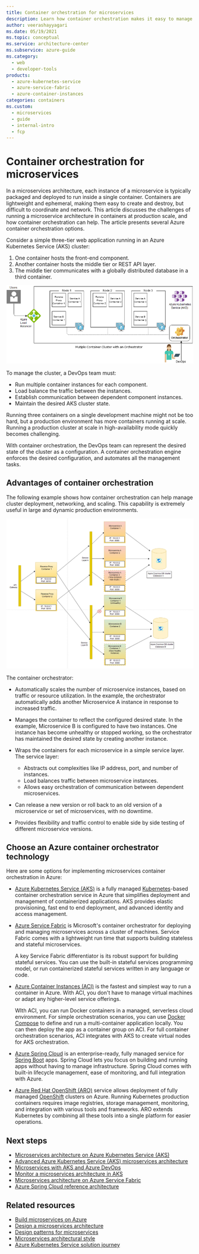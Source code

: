 ```yaml
---
title: Container orchestration for microservices
description: Learn how container orchestration makes it easy to manage complex multi-container microservice deployments, scaling, and cluster health.
author: veerashayyagari
ms.date: 05/19/2021
ms.topic: conceptual
ms.service: architecture-center
ms.subservice: azure-guide
ms.category:
  - web
  - developer-tools
products:
  - azure-kubernetes-service
  - azure-service-fabric
  - azure-container-instances
categories: containers
ms.custom:
  - microservices
  - guide
  - internal-intro
  - fcp
---
```


# Container orchestration for microservices

In a microservices architecture, each instance of a microservice is typically packaged and deployed to run inside a single container. Containers are lightweight and ephemeral, making them easy to create and destroy, but difficult to coordinate and network. This article discusses the challenges of running a microservice architecture in containers at production scale, and how container orchestration can help. The article presents several Azure container orchestration options.

Consider a simple three-tier web application running in an Azure Kubernetes Service (AKS) cluster:

1. One container hosts the front-end component.
2. Another container hosts the middle tier or REST API layer.
3. The middle tier communicates with a globally distributed database in a third container.

![Conceptual diagram of a simple containerized microservices web application.](images/orchestration/multi-container-cluster-with-orchestrator.png)

To manage the cluster, a DevOps team must:

- Run multiple container instances for each component.
- Load balance the traffic between the instances.
- Establish communication between dependent component instances.
- Maintain the desired AKS cluster state.

Running three containers on a single development machine might not be too hard, but a production environment has more containers running at scale. Running a production cluster at scale in high-availability mode quickly becomes challenging.

With container orchestration, the DevOps team can represent the desired state of the cluster as a configuration. A container orchestration engine enforces the desired configuration, and automates all the management tasks.

## Advantages of container orchestration

The following example shows how container orchestration can help manage cluster deployment, networking, and scaling. This capability is extremely useful in large and dynamic production environments.

![Diagram of an example microservices cluster showing container orchestrator scenarios.](images/orchestration/container-orchestrator-example.png)

The container orchestrator:

- Automatically scales the number of microservice instances, based on traffic or resource utilization. In the example, the orchestrator automatically adds another Microservice A instance in response to increased traffic.

- Manages the container to reflect the configured desired state. In the example, Microservice B is configured to have two instances. One instance has become unhealthy or stopped working, so the orchestrator has maintained the desired state by creating another instance.

- Wraps the containers for each microservice in a simple service layer. The service layer:
  
  - Abstracts out complexities like IP address, port, and number of instances.
  - Load balances traffic between microservice instances.
  - Allows easy orchestration of communication between dependent microservices.

- Can release a new version or roll back to an old version of a microservice or set of microservices, with no downtime.

- Provides flexibility and traffic control to enable side by side testing of different microservice versions.

## Choose an Azure container orchestrator technology

Here are some options for implementing microservices container orchestration in Azure:

- [Azure Kubernetes Service (AKS)](https://azure.microsoft.com/services/kubernetes-service/) is a fully managed [Kubernetes](https://kubernetes.io/)-based container orchestration service in Azure that simplifies deployment and management of containerized applications. AKS provides elastic provisioning, fast end to end deployment, and advanced identity and access management.

- [Azure Service Fabric](https://azure.microsoft.com/services/service-fabric/) is Microsoft's container orchestrator for deploying and managing microservices across a cluster of machines. Service Fabric comes with a lightweight run time that supports building stateless and stateful microservices.
  
  A key Service Fabric differentiator is its robust support for building stateful services.  You can use the built-in stateful services programming model, or run containerized stateful services written in any language or code.

- [Azure Container Instances (ACI)](https://azure.microsoft.com/services/container-instances/) is the fastest and simplest way to run a container in Azure. With ACI, you don't have to manage virtual machines or adapt any higher-level service offerings.
  
  WIth ACI, you can run Docker containers in a managed, serverless cloud environment. For simple orchestration scenarios, you can use [Docker Compose](https://docs.docker.com/compose/) to define and run a multi-container application locally. You can then deploy the app as a container group on ACI. For full container orchestration scenarios, ACI integrates with AKS to create virtual nodes for AKS orchestration.

- [Azure Spring Cloud](https://azure.microsoft.com/services/spring-cloud/) is an enterprise-ready, fully managed service for [Spring Boot](https://spring.io/projects/spring-boot) apps. Spring Cloud lets you focus on building and running apps without having to manage infrastructure. Spring Cloud comes with built-in lifecycle management, ease of monitoring, and full integration with Azure.

- [Azure Red Hat OpenShift (ARO)](https://azure.microsoft.com/services/openshift/) service allows deployment of fully managed [OpenShift](https://www.openshift.com/) clusters on Azure. Running Kubernetes production containers requires image registries, storage management, monitoring, and integration with various tools and frameworks. ARO extends Kubernetes by combining all these tools into a single platform for easier operations.

## Next steps

- [Microservices architecture on Azure Kubernetes Service (AKS)](/azure/architecture/reference-architectures/containers/aks-microservices/aks-microservices)
- [Advanced Azure Kubernetes Service (AKS) microservices architecture](/azure/architecture/reference-architectures/containers/aks-microservices/aks-microservices-advanced)
- [Microservices with AKS and Azure DevOps](/azure/architecture/solution-ideas/articles/microservices-with-aks)
- [Monitor a microservices architecture in AKS](../logging-monitoring.md)
- [Microservices architecture on Azure Service Fabric](/azure/architecture/reference-architectures/microservices/service-fabric)
- [Azure Spring Cloud reference architecture](/azure/spring-cloud/reference-architecture)

## Related resources

- [Build microservices on Azure](/azure/architecture/microservices/)
- [Design a microservices architecture](/azure/architecture/microservices/design/)
- [Design patterns for microservices](/azure/architecture/microservices/design/patterns)
- [Microservices architectural style](/azure/architecture/guide/architecture-styles/microservices)
- [Azure Kubernetes Service solution journey](/azure/architecture/reference-architectures/containers/aks-start-here)

